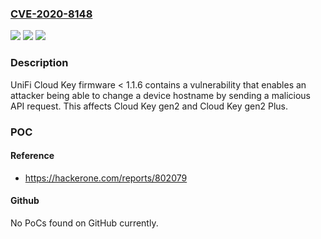 ### [CVE-2020-8148](https://cve.mitre.org/cgi-bin/cvename.cgi?name=CVE-2020-8148)
![](https://img.shields.io/static/v1?label=Product&message=UniFi%20Cloud%20Key%20Gen2&color=blue)
![](https://img.shields.io/static/v1?label=Version&message=Fixed%20in%20firmware%20%3E%3D%201.1.10%20&color=brightgreen)
![](https://img.shields.io/static/v1?label=Vulnerability&message=Improper%20Authentication%20-%20Generic%20(CWE-287)&color=brightgreen)

### Description

UniFi Cloud Key firmware < 1.1.6 contains a vulnerability that enables an attacker being able to change a device hostname by sending a malicious API request. This affects Cloud Key gen2 and Cloud Key gen2 Plus.

### POC

#### Reference
- https://hackerone.com/reports/802079

#### Github
No PoCs found on GitHub currently.

